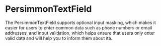 # PersimmonTextField

The PersimmonTextField supports optional input masking, which makes it easier for users to enter common data such as phone numbers or email addresses, and input validation, which helps ensure that users only enter valid data and will help you to inform them about ita. 
